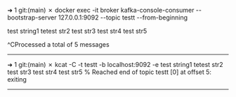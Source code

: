 ➜  1 git:(main) ✗ docker exec -it broker kafka-console-consumer --bootstrap-server 127.0.0.1:9092 --topic testt  --from-beginning

test string1
tetest str2
test str3
test str4
test str5

^CProcessed a total of 5 messages

----


➜  1 git:(main) ✗ kcat -C -t testt -b localhost:9092 -e
test string1
tetest str2
test str3
test str4
test str5
% Reached end of topic testt [0] at offset 5: exiting


----